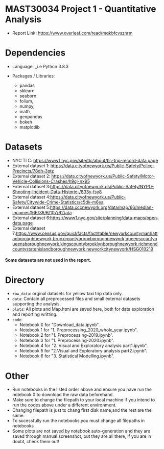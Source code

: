 # MAST30034 Project 1 - Quantitative Analysis
- Report Link: https://www.overleaf.com/read/mqkbfcvsznrm

# Dependencies
- Language: _i.e Python 3.8.3 

- Packages / Libraries:

    - pandas
    - sklearn
    - seaborn
    - folium,
    - numpy,
    - math,
    - geopandas
    - bokeh
    - matplotlib

# Datasets
- NYC TLC: https://www1.nyc.gov/site/tlc/about/tlc-trip-record-data.page
- External dataset 1: https://data.cityofnewyork.us/Public-Safety/Police-Precincts/78dh-3ptz
- External dataset 2: https://data.cityofnewyork.us/Public-Safety/Motor-Vehicle-Collisions-Crashes/h9gi-nx95
- External dataset 3:https://data.cityofnewyork.us/Public-Safety/NYPD-Shooting-Incident-Data-Historic-/833y-fsy8
- External dataset 4:https://data.cityofnewyork.us/Public-Safety/Citywide-Crime-Statistics/c5dk-m6ea
- External dataset 5:https://data.cccnewyork.org/data/map/66/median-incomes#66/39/6/107/62/a/a
- External dataset 6:https://www1.nyc.gov/site/planning/data-maps/open-data.page
- External dataset 7:https://www.census.gov/quickfacts/fact/table/newyorkcountymanhattanboroughnewyork,bronxcountybronxboroughnewyork,queenscountyqueensboroughnewyork,kingscountybrooklynboroughnewyork,richmondcountystatenislandboroughnewyork,newyorkcitynewyork/HSG010219
#### Some datasets are not used in the report.

# Directory
- `raw_data`: orginal datasets for yellow taxi trip data only.
- `data`: Contain all preprocessed files and small external datasets supporting the analysis.
- `plots`: All plots and Map.html are saved here, both for data exploration and reporting writting.
- `code`: 
    - Notebook 0 for "Download_data.ipynb".
    - Notebook 1 for "1. Preprocessing_2020_whole_year.ipynb".
    - Notebook 2 for "1. Preprocessing-2019.ipynb".
    - Notebook 3 for "1. Preprocessing-2020.ipynb".
    - Notebook 4 for "2. Visual and  Exploratory analysis part1.ipynb".
    - Notebook 5 for "2.Visual and  Exploratory analysis part2.ipynb".
    - Notebook 6 for "3. Statistical Modelling.ipynb".


# Other
- Run notebooks in the listed order above and ensure you have run the notebook 0 to download the raw data beforehand.
- Make sure to change the filepath to your local machine if you intend to run the codes above under a different environment.
- Changing filepath is just to chang first disk name,and the rest are the same.
- To sucessfully run the notebooks,you must change all filepaths in notebooks
- Some plots are not saved by notebook auto-generation and they are saved through manual screenshot, but they are all there, if you are in doubt, check them out!
